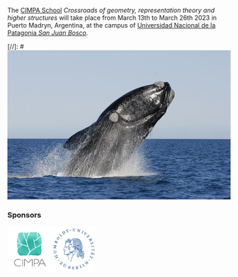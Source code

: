 The [CIMPA School](https://www.cimpa.info/en/node/9) _Crossroads of geometry, representation theory and higher structures_ will take place from March 13th to March 26th 2023 in Puerto Madryn, Argentina, at the campus of [Universidad Nacional de la Patagonia _San Juan Bosco_](http://www.unp.edu.ar). 

[//]: # <img src="1a.jpg">

### Sponsors
[<img src="images/CIMPA-logo.png" width="100" height="100">](https://www.cimpa.info)[<img src="images/HU-logo.png" width="100" height="100">](https://www.hu-berlin.de/en)
